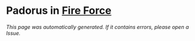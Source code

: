 # Padorus in [Fire Force](https://myanimelist.net/manga/91037/Enen_no_Shouboutai)

###### This page was automatically generated. If it contains errors, please open a Issue.
